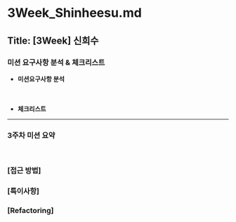 # 3Week_Shinheesu.md

## Title: [3Week] 신희수

### 미션 요구사항 분석 & 체크리스트

* **미션요구사항 분석**
  </br>
  </br>
  </br>

* **체크리스트**
  </br>


---

### 3주차 미션 요약

<br>

### **[접근 방법]**



### **[특이사항]**



### **[Refactoring]**




